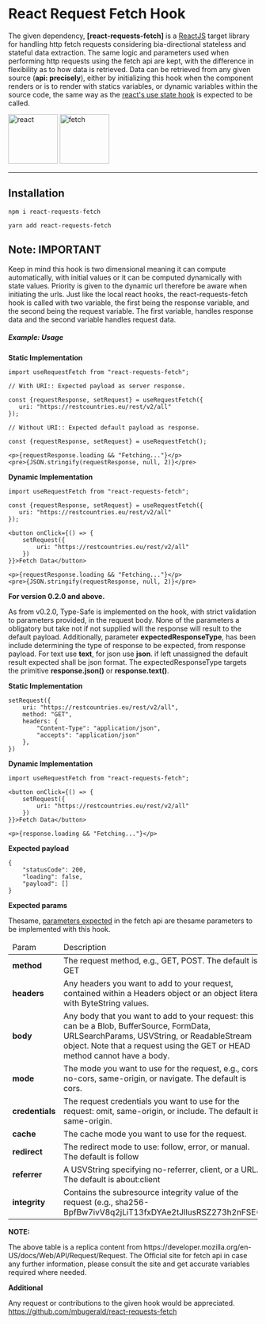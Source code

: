 # React Request Fetch Hook
The given dependency, <b>[react-requests-fetch]</b> is a  <a href="https://reactjs.org/">ReactJS</a> target library for handling http fetch requests considering bia-directional stateless and stateful data extraction.
The same logic and parameters used when performing http requests using the fetch api are kept, with the difference
in flexibility as to how data is retrieved. Data can be retrieved from any given source (<b>api: precisely</b>), either by initializing this hook when the component 
renders or is to render with statics variables, or dynamic variables within the source code, the same way as the <a href="https://reactjs.org/docs/hooks-state.html">react's use state hook</a> is expected to be called. 

<img alt="react" height="100" width="100" src="https://mildaintrainings.com/wp-content/uploads/2017/11/react-logo.png"/>
<img alt="fetch" height="100" width="100" src="https://www.freecodecamp.org/news/content/images/2020/08/wall-2.jpeg"/><hr/>

<h2>Installation</h2>
<p><code>npm i react-requests-fetch</code></p>
<p><code>yarn add react-requests-fetch</code></p>

<h2>Note: IMPORTANT</h2>
<p>
Keep in mind this hook is two dimensional meaning it can
compute automatically, with initial values or it can be computed dynamically with state values. Priority is given
to the dynamic url therefore be aware when initiating the urls. Just like the local react hooks, the react-requests-fetch hook
is called with two variable, the first being the response variable, and the second being the request variable. The first variable,
handles response data and the second variable handles request data. 
</p>


<h5>Example: Usage</h5>
<p><b>Static Implementation</b></p>

```
import useRequestFetch from "react-requests-fetch";

// With URI:: Expected payload as server response.
   
const {requestResponse, setRequest} = useRequestFetch({
   uri: "https://restcountries.eu/rest/v2/all"
});

// Without URI:: Expected default payload as response.

const {requestResponse, setRequest} = useRequestFetch();

<p>{requestResponse.loading && "Fetching..."}</p>
<pre>{JSON.stringify(requestResponse, null, 2)}</pre>
```

<p><b>Dynamic Implementation</b></p>

```
import useRequestFetch from "react-requests-fetch";

const {requestResponse, setRequest} = useRequestFetch({
   uri: "https://restcountries.eu/rest/v2/all"
});
   
<button onClick={() => {
    setRequest({
        uri: "https://restcountries.eu/rest/v2/all"
    })
}}>Fetch Data</button>

<p>{requestResponse.loading && "Fetching..."}</p>
<pre>{JSON.stringify(requestResponse, null, 2)}</pre>
```

<p><b>For version 0.2.0 and above.</b></p>
<p>
As from v0.2.0, Type-Safe is implemented on the hook, with strict validation to parameters provided, in the request body.
None of the parameters a obligatory but take not if not supplied will the response will result to the default payload.
Additionally, parameter <b>expectedResponseType</b>, has been include determining the type of response to be expected,
from response payload. For text use <b>text</b>, for json use <b>json</b>. if left unassigned the default result expected shall be json format.
The expectedResponseType targets the primitive <b>response.json()</b> or <b>response.text()</b>.
</p>

<p><b>Static Implementation</b></p>
 
`````
setRequest({
    uri: "https://restcountries.eu/rest/v2/all",
    method: "GET",
    headers: {
        "Content-Type": "application/json",
        "accepts": "application/json"
    },
})
`````

<p><b>Dynamic Implementation</b></p> 

```
import useRequestFetch from "react-requests-fetch";
   
<button onClick={() => {
    setRequest({
        uri: "https://restcountries.eu/rest/v2/all"
    })
}}>Fetch Data</button>

<p>{response.loading && "Fetching..."}</p>
```

<p><b>Expected payload</b></p>

```
{
    "statusCode": 200,
    "loading": false,
    "payload": []
}
```

<p><b>Expected params</b></p>
<p>Thesame, <a href="https://developer.mozilla.org/en-US/docs/Web/API/Request/Request">parameters expected</a> in the fetch api are thesame parameters to be implemented with this hook.</p>

<table>
    <thead>
        <tr>
            <td>Param</td>
            <td>Description</td>
        </tr>
    </thead>
    <tbody>
        <tr>
            <td><b>method</b></td>
            <td>The request method, e.g., GET, POST. The default is GET</td>
        </tr>        
        <tr>
            <td><b>headers</b></td>
            <td> Any headers you want to add to your request, contained within a Headers object or an object literal with ByteString values.</td>
        </tr>        
        <tr>
            <td><b>body</b></td>
            <td>Any body that you want to add to your request: this can be a Blob, BufferSource, FormData, URLSearchParams, USVString, or ReadableStream object. Note that a request using the GET or HEAD method cannot have a body.</td>
        </tr>        
        <tr>
            <td><b>mode</b></td>
            <td>The mode you want to use for the request, e.g., cors, no-cors, same-origin, or navigate. The default is cors.</td>
        </tr>        
        <tr>
            <td><b>credentials</b></td>
            <td>The request credentials you want to use for the request: omit, same-origin, or include. The default is same-origin.</td>
        </tr>        
        <tr>
            <td><b>cache</b></td>
            <td>The cache mode you want to use for the request.</td>
        </tr>        
        <tr>
            <td><b>redirect</b></td>
            <td>The redirect mode to use: follow, error, or manual. The default is follow</td>
        </tr>        
        <tr>
            <td><b>referrer</b></td>
            <td>A USVString specifying no-referrer, client, or a URL. The default is about:client</td>
        </tr>        
        <tr>
            <td><b>integrity</b></td>
            <td>Contains the subresource integrity value of the request (e.g., sha256-BpfBw7ivV8q2jLiT13fxDYAe2tJllusRSZ273h2nFSE=)</td>
        </tr>         
    </tbody>
</table>

<p><b>NOTE:</b></p>
<p>
The above table is a replica content from https://developer.mozilla.org/en-US/docs/Web/API/Request/Request.
The Official site for fetch api in case any further information, please consult the site and get accurate variables required where needed.
</p>

<p><b>Additional</b></p>
<p>Any request or contributions to the given hook would be appreciated. <a href="https://github.com/mbugerald/react-requests-fetch">https://github.com/mbugerald/react-requests-fetch</a> </p>
